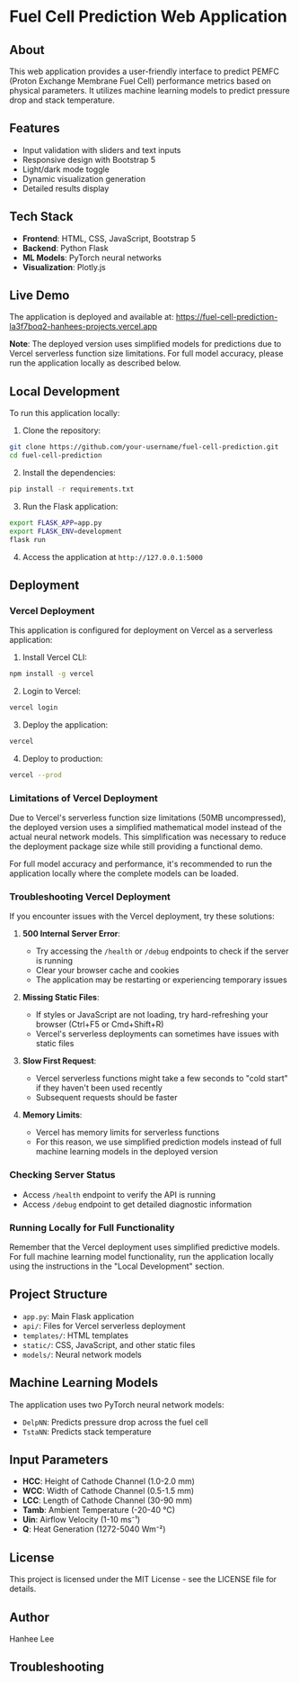 # Fuel Cell Prediction Web Application

## About

This web application provides a user-friendly interface to predict PEMFC (Proton Exchange Membrane Fuel Cell) performance metrics based on physical parameters. It utilizes machine learning models to predict pressure drop and stack temperature.

## Features

- Input validation with sliders and text inputs
- Responsive design with Bootstrap 5
- Light/dark mode toggle
- Dynamic visualization generation
- Detailed results display

## Tech Stack

- **Frontend**: HTML, CSS, JavaScript, Bootstrap 5
- **Backend**: Python Flask
- **ML Models**: PyTorch neural networks
- **Visualization**: Plotly.js

## Live Demo

The application is deployed and available at:
https://fuel-cell-prediction-la3f7boq2-hanhees-projects.vercel.app

**Note**: The deployed version uses simplified models for predictions due to Vercel serverless function size limitations. For full model accuracy, please run the application locally as described below.

## Local Development

To run this application locally:

1. Clone the repository:

```bash
git clone https://github.com/your-username/fuel-cell-prediction.git
cd fuel-cell-prediction
```

2. Install the dependencies:

```bash
pip install -r requirements.txt
```

3. Run the Flask application:

```bash
export FLASK_APP=app.py
export FLASK_ENV=development
flask run
```

4. Access the application at `http://127.0.0.1:5000`

## Deployment

### Vercel Deployment

This application is configured for deployment on Vercel as a serverless application:

1. Install Vercel CLI:

```bash
npm install -g vercel
```

2. Login to Vercel:

```bash
vercel login
```

3. Deploy the application:

```bash
vercel
```

4. Deploy to production:

```bash
vercel --prod
```

### Limitations of Vercel Deployment

Due to Vercel's serverless function size limitations (50MB uncompressed), the deployed version uses a simplified mathematical model instead of the actual neural network models. This simplification was necessary to reduce the deployment package size while still providing a functional demo.

For full model accuracy and performance, it's recommended to run the application locally where the complete models can be loaded.

### Troubleshooting Vercel Deployment

If you encounter issues with the Vercel deployment, try these solutions:

1. **500 Internal Server Error**:

   - Try accessing the `/health` or `/debug` endpoints to check if the server is running
   - Clear your browser cache and cookies
   - The application may be restarting or experiencing temporary issues

2. **Missing Static Files**:

   - If styles or JavaScript are not loading, try hard-refreshing your browser (Ctrl+F5 or Cmd+Shift+R)
   - Vercel's serverless deployments can sometimes have issues with static files

3. **Slow First Request**:

   - Vercel serverless functions might take a few seconds to "cold start" if they haven't been used recently
   - Subsequent requests should be faster

4. **Memory Limits**:
   - Vercel has memory limits for serverless functions
   - For this reason, we use simplified prediction models instead of full machine learning models in the deployed version

### Checking Server Status

- Access `/health` endpoint to verify the API is running
- Access `/debug` endpoint to get detailed diagnostic information

### Running Locally for Full Functionality

Remember that the Vercel deployment uses simplified predictive models. For full machine learning model functionality, run the application locally using the instructions in the "Local Development" section.

## Project Structure

- `app.py`: Main Flask application
- `api/`: Files for Vercel serverless deployment
- `templates/`: HTML templates
- `static/`: CSS, JavaScript, and other static files
- `models/`: Neural network models

## Machine Learning Models

The application uses two PyTorch neural network models:

- `DelpNN`: Predicts pressure drop across the fuel cell
- `TstaNN`: Predicts stack temperature

## Input Parameters

- **HCC**: Height of Cathode Channel (1.0-2.0 mm)
- **WCC**: Width of Cathode Channel (0.5-1.5 mm)
- **LCC**: Length of Cathode Channel (30-90 mm)
- **Tamb**: Ambient Temperature (-20-40 °C)
- **Uin**: Airflow Velocity (1-10 ms⁻¹)
- **Q**: Heat Generation (1272-5040 Wm⁻²)

## License

This project is licensed under the MIT License - see the LICENSE file for details.

## Author

Hanhee Lee

## Troubleshooting

